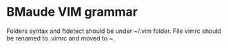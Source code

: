 # BMaude VIM grammar
Folders syntax and ftdetect should be under ~/.vim folder. File vimrc should be renamed to .vimrc and moved to ~.
